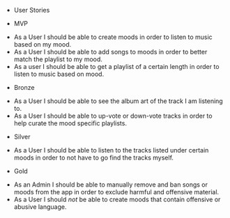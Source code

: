 * User Stories

* MVP
- As a User I should be able to create moods in order to listen to music based on my mood.
- As a User I should be able to add songs to moods in order to better match the playlist to my mood.
- As a user I should be able to get a playlist of a certain length in order to listen to music based on mood.

* Bronze
- As a User I should be able to see the album art of the track I am listening to.
- As a User I should be able to up-vote or down-vote tracks in order to help curate the mood specific playlists.

* Silver
- As a User I should be able to listen to the tracks listed under certain moods in order to not have to go find the tracks myself.

* Gold
- As an Admin I should be able to manually remove and ban songs or moods from the app in order to exclude harmful and offensive material.
- As a User I should *not* be able to create moods that contain offensive or abusive language.
